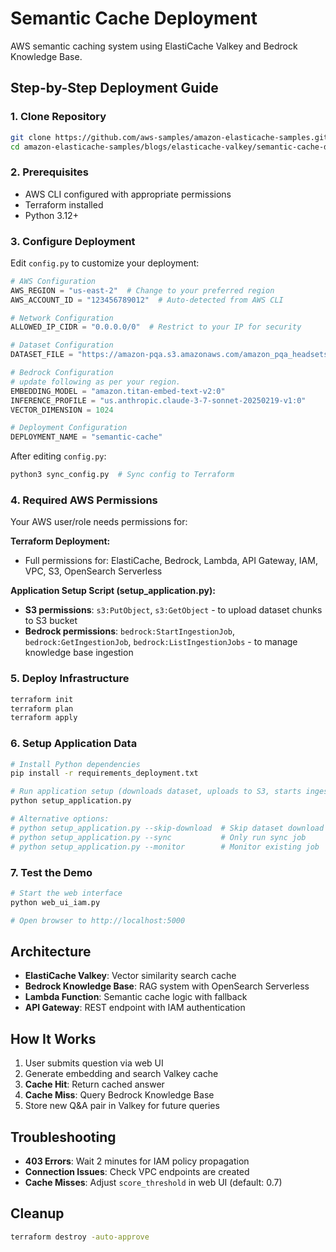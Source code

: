 # Semantic Cache Deployment

AWS semantic caching system using ElastiCache Valkey and Bedrock Knowledge Base.

## Step-by-Step Deployment Guide

### 1. Clone Repository
```bash
git clone https://github.com/aws-samples/amazon-elasticache-samples.git
cd amazon-elasticache-samples/blogs/elasticache-valkey/semantic-cache-deployment
```

### 2. Prerequisites
- AWS CLI configured with appropriate permissions
- Terraform installed
- Python 3.12+

### 3. Configure Deployment
Edit `config.py` to customize your deployment:

```python
# AWS Configuration
AWS_REGION = "us-east-2"  # Change to your preferred region
AWS_ACCOUNT_ID = "123456789012"  # Auto-detected from AWS CLI

# Network Configuration  
ALLOWED_IP_CIDR = "0.0.0.0/0"  # Restrict to your IP for security

# Dataset Configuration
DATASET_FILE = "https://amazon-pqa.s3.amazonaws.com/amazon_pqa_headsets.json"

# Bedrock Configuration
# update following as per your region. 
EMBEDDING_MODEL = "amazon.titan-embed-text-v2:0"
INFERENCE_PROFILE = "us.anthropic.claude-3-7-sonnet-20250219-v1:0"
VECTOR_DIMENSION = 1024

# Deployment Configuration
DEPLOYMENT_NAME = "semantic-cache"
```

After editing `config.py`:
```bash
python3 sync_config.py  # Sync config to Terraform
```

### 4. Required AWS Permissions
Your AWS user/role needs permissions for:

**Terraform Deployment:**
- Full permissions for: ElastiCache, Bedrock, Lambda, API Gateway, IAM, VPC, S3, OpenSearch Serverless

**Application Setup Script (setup_application.py):**
- **S3 permissions**: `s3:PutObject`, `s3:GetObject` - to upload dataset chunks to S3 bucket
- **Bedrock permissions**: `bedrock:StartIngestionJob`, `bedrock:GetIngestionJob`, `bedrock:ListIngestionJobs` - to manage knowledge base ingestion

### 5. Deploy Infrastructure
```bash
terraform init
terraform plan
terraform apply
```

### 6. Setup Application Data
```bash
# Install Python dependencies
pip install -r requirements_deployment.txt

# Run application setup (downloads dataset, uploads to S3, starts ingestion)
python setup_application.py

# Alternative options:
# python setup_application.py --skip-download  # Skip dataset download
# python setup_application.py --sync           # Only run sync job
# python setup_application.py --monitor        # Monitor existing job
```

### 7. Test the Demo 
```bash
# Start the web interface
python web_ui_iam.py

# Open browser to http://localhost:5000
```

## Architecture

- **ElastiCache Valkey**: Vector similarity search cache
- **Bedrock Knowledge Base**: RAG system with OpenSearch Serverless
- **Lambda Function**: Semantic cache logic with fallback
- **API Gateway**: REST endpoint with IAM authentication

## How It Works

1. User submits question via web UI
2. Generate embedding and search Valkey cache
3. **Cache Hit**: Return cached answer
4. **Cache Miss**: Query Bedrock Knowledge Base
5. Store new Q&A pair in Valkey for future queries

## Troubleshooting

- **403 Errors**: Wait 2 minutes for IAM policy propagation
- **Connection Issues**: Check VPC endpoints are created
- **Cache Misses**: Adjust `score_threshold` in web UI (default: 0.7)

## Cleanup

```bash
terraform destroy -auto-approve
```

